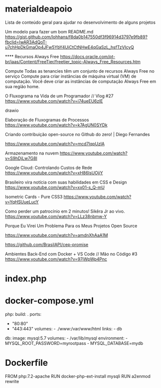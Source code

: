 # materialdeapoio
Lista de conteúdo geral para ajudar no desenvolvimento de alguns projetos

Um modelo para fazer um bom README.md
https://gist.github.com/lohhans/f8da0b147550df3f96914d3797e9fb89?fbclid=IwAR3AdQoT-u7chHpDkGmaOp4JFw5YbY4UiCtCtNHwE4qGaSzL_hsfTzVIcyQ


**** Recursos Always Free
https://docs.oracle.com/pt-br/iaas/Content/FreeTier/freetier_topic-Always_Free_Resources.htm

Compute
Todas as tenancies têm um conjunto de recursos Always Free no serviço Compute para criar instâncias de máquina virtual (VM) de computação. Você deve criar as instâncias de computação Always Free em sua região home.


O Fluxograma na Vida de um Programador // Vlog #27
https://www.youtube.com/watch?v=i74ueEU6zIE


drawio



Elaboração de Fluxogramas de Processos
https://www.youtube.com/watch?v=k7AgUN0SYDk



Criando contribuição open-source no Github do zero! | Diego Fernandes

https://www.youtube.com/watch?v=mcd7lqpUzIA

Armazenamento na nuvem
https://www.youtube.com/watch?v=S9hDjLw7G8I


Google Cloud: Controlando Custos de Rede
https://www.youtube.com/watch?v=xH86IsUOjiY



Brasileiro vira notícia com suas habilidades em CSS e Design
https://www.youtube.com/watch?v=xx01-s_Q-mU

Isometric Cards - Pure CSS3
https://www.youtube.com/watch?v=YqHSUueLucY



Como perder um patrocínio em 2 minutos! Sikêra Jr ao vivo.
https://www.youtube.com/watch?v=LLz38nbmw-Y



Porque Eu Virei Um Problema Para os Meus Projetos Open Source

https://www.youtube.com/watch?v=amdnXhAaA1M

https://github.com/BrasilAPI/cep-promise


Ambientes Back-End com Docker + VS Code // Mão no Código #3
https://www.youtube.com/watch?v=97jWpWp4Pnc


index.php
=================================================================
<?php phpinfo(); ?>



docker-compose.yml
=================================================================
php:
  build: .
  ports:
   - "80:80"
   - "443:443"
   volumes:
    - ./www:/var/www/html
   links:
    - db 

db:
  image: mysql:5.7
  volumes:
    - /var/lib/mysql
  environment:
    - MYSQL_ROOT_PASSWORD=myrootpass
    - MYSQL_DATABASE=mydb


Dockerfile
=================================================================
FROM php:7.2-apache
RUN docker-php-ext-install mysqli
RUN a2enmod rewrite









